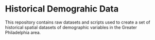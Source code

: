 # Historical Demograhic Data

This repository contains raw datasets and scripts used to create a set of historical spatial datasets of demographic variables in the Greater Philadelphia area.

